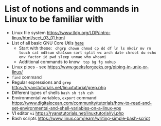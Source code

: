 # List of notions and commands in Linux to be familiar with
- Linux file system https://www.tldp.org/LDP/intro-linux/html/sect_03_01.html
- List of all basic GNU Core Utils [here](https://en.wikipedia.org/wiki/List_of_GNU_Core_Utilities_commands)
  - Start with these: ``` chgrp chown chmod cp dd df ln ls mkdir mv rm touch cat md5sum sha1sum sort split wc arch date chroot du echo env factor id pwd sleep unmae who whoami```
  - Additional commands to know ``` top bg fg nohup```
- Linux pipes - see https://www.geeksforgeeks.org/piping-in-unix-or-linux/
- ```find``` command
- Regular expressions and ```grep``` https://ryanstutorials.net/linuxtutorial/grep.php
- Different types of shells ```bash sh tsh csh```
- Environmental variables, ```export``` command https://www.digitalocean.com/community/tutorials/how-to-read-and-set-environmental-and-shell-variables-on-a-linux-vps
- VI editor ```vi``` https://ryanstutorials.net/linuxtutorial/vi.php
- Bash scripts https://www.linux.com/learn/writing-simple-bash-script
